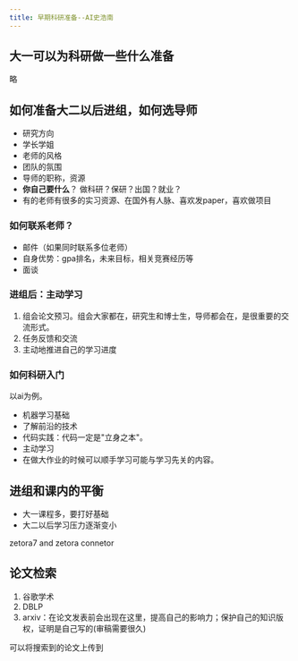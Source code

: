 ```yaml
---
title: 早期科研准备--AI史浩南
---
```


## 大一可以为科研做一些什么准备

略

## 如何准备大二以后进组，如何选导师

-   研究方向
-   学长学姐
-   老师的风格
-   团队的氛围
-   导师的职称，资源
-   **你自己要什么**？ 做科研？保研？出国？就业？
-   有的老师有很多的实习资源、在国外有人脉、喜欢发paper，喜欢做项目

### 如何联系老师？

-   邮件（如果同时联系多位老师）
-   自身优势：gpa排名，未来目标，相关竞赛经历等
-   面谈

### 进组后：主动学习

1.   组会论文预习。组会大家都在，研究生和博士生，导师都会在，是很重要的交流形式。
2.   任务反馈和交流
3.   主动地推进自己的学习进度

### 如何科研入门

以ai为例。

-   机器学习基础
-   了解前沿的技术
-   代码实践：代码一定是"立身之本"。
-   主动学习
-   在做大作业的时候可以顺手学习可能与学习先关的内容。

## 进组和课内的平衡

-   大一课程多，要打好基础
-   大二以后学习压力逐渐变小

zetora7 and zetora connetor

## 论文检索

1.   谷歌学术
2.   DBLP
3.   arxiv：在论文发表前会出现在这里，提高自己的影响力；保护自己的知识版权，证明是自己写的(审稿需要很久)

可以将搜索到的论文上传到